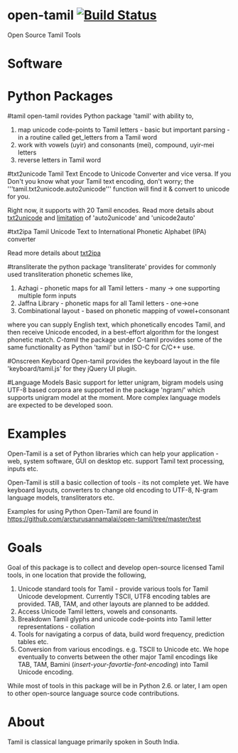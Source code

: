 open-tamil [![Build Status](https://travis-ci.org/arcturusannamalai/open-tamil.png)](https://travis-ci.org/arcturusannamalai/open-tamil)
==========

Open Source Tamil Tools

Software
========
Python  Packages
================
#tamil
open-tamil rovides Python package 'tamil' with ability to,

1. map unicode code-points to Tamil letters - basic but important parsing - in a routine called get_letters from a Tamil word
2. work with vowels (uyir) and consonants (mei), compound, uyir-mei letters
3. reverse letters in Tamil word

#txt2unicode
Tamil Text Encode to Unicode Converter and vice versa.
If you Don't you know what your Tamil text encoding, don't worry; the '''tamil.txt2unicode.auto2unicode''' function will find it & convert to unicode for you.
    
Right now, it supports with 20 Tamil encodes. Read more details about [txt2unicode](tamil/txt2unicode/README.md) and [limitation](examples/txt2unicode/encodes_chars/README.md) of 'auto2unicode' and 'unicode2auto'

#txt2ipa
Tamil Unicode Text to International Phonetic Alphabet (IPA) converter
  
Read more details about [txt2ipa](tamil/txt2ipa/README.md)

#transliterate
the python package 'transliterate' provides for commonly used transliteration
phonetic schemes like,

1. Azhagi - phonetic maps for all Tamil letters - many -> one supporting multiple form inputs
2. Jaffna Library - phonetic maps for all Tamil letters - one->one
3. Combinational layout - based on phonetic mapping of vowel+consonant

where you can supply English text, which phonetically encodes Tamil, and then receive Unicode encoded, in a best-effort algorithm for the longest phonetic match.
*C-tamil*
the package under C-tamil provides some of the same functionality as Python 'tamil' but in ISO-C for C/C++ use.

#Onscreen Keyboard
Open-tamil provides the keyboard layout in the file 'keyboard/tamil.js' for they jQuery UI plugin.

#Language Models
Basic support for letter unigram, bigram models using UTF-8 based corpora are supported in the package 'ngram/'
which supports unigram model at the moment. More complex language models are expected to be developed soon.

Examples
========
Open-Tamil is a set of Python libraries which can help your application - web, system software, GUI on desktop etc. support Tamil text processing, inputs etc.

Open-Tamil is still a basic collection of tools - its not complete yet. We have keyboard layouts, converters to change old encoding to UTF-8, N-gram language models, transliterators etc.

Examples for using Python Open-Tamil are found in https://github.com/arcturusannamalai/open-tamil/tree/master/test

Goals
=====
Goal of this package is to collect and develop open-source licensed Tamil tools, in one location that provide the following,

1. Unicode standard tools for Tamil - provide various tools for Tamil Unicode development. Currently TSCII, UTF8 encoding tables are provided. TAB, TAM, and other layouts are planned to be addded.
2. Access Unicode Tamil letters, vowels and consonants.
3. Breakdown Tamil glyphs and unicode code-points into Tamil letter representations - collation
4. Tools for navigating a corpus of data, build word frequency, prediction tables etc.
5. Conversion from various encodings. e.g. TSCII to Unicode etc. We hope eventually to converts between the other major Tamil encodings like TAB, TAM, Bamini (*insert-your-favortie-font-encoding*) into Tamil Unicode encoding.

While most of tools in this package will be in Python 2.6. or later, I am open to other open-source language source code contributions.

About
=====
Tamil is classical language primarily spoken in South India.
